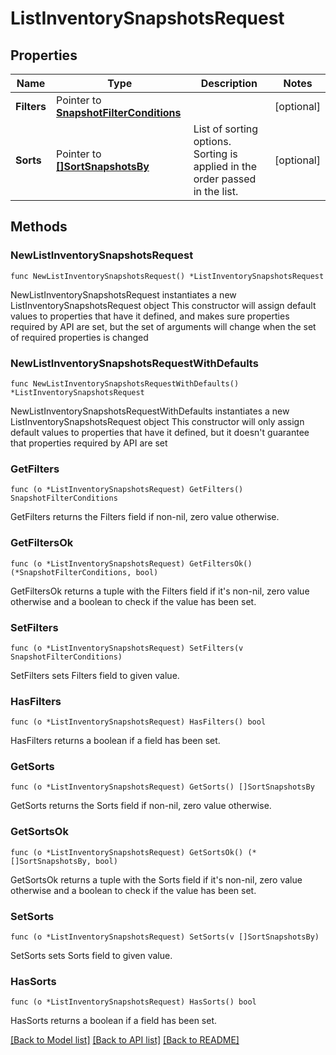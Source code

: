 # ListInventorySnapshotsRequest

## Properties

Name | Type | Description | Notes
------------ | ------------- | ------------- | -------------
**Filters** | Pointer to [**SnapshotFilterConditions**](SnapshotFilterConditions.md) |  | [optional] 
**Sorts** | Pointer to [**[]SortSnapshotsBy**](SortSnapshotsBy.md) | List of sorting options. Sorting is applied in the order passed in the list.  | [optional] 

## Methods

### NewListInventorySnapshotsRequest

`func NewListInventorySnapshotsRequest() *ListInventorySnapshotsRequest`

NewListInventorySnapshotsRequest instantiates a new ListInventorySnapshotsRequest object
This constructor will assign default values to properties that have it defined,
and makes sure properties required by API are set, but the set of arguments
will change when the set of required properties is changed

### NewListInventorySnapshotsRequestWithDefaults

`func NewListInventorySnapshotsRequestWithDefaults() *ListInventorySnapshotsRequest`

NewListInventorySnapshotsRequestWithDefaults instantiates a new ListInventorySnapshotsRequest object
This constructor will only assign default values to properties that have it defined,
but it doesn't guarantee that properties required by API are set

### GetFilters

`func (o *ListInventorySnapshotsRequest) GetFilters() SnapshotFilterConditions`

GetFilters returns the Filters field if non-nil, zero value otherwise.

### GetFiltersOk

`func (o *ListInventorySnapshotsRequest) GetFiltersOk() (*SnapshotFilterConditions, bool)`

GetFiltersOk returns a tuple with the Filters field if it's non-nil, zero value otherwise
and a boolean to check if the value has been set.

### SetFilters

`func (o *ListInventorySnapshotsRequest) SetFilters(v SnapshotFilterConditions)`

SetFilters sets Filters field to given value.

### HasFilters

`func (o *ListInventorySnapshotsRequest) HasFilters() bool`

HasFilters returns a boolean if a field has been set.

### GetSorts

`func (o *ListInventorySnapshotsRequest) GetSorts() []SortSnapshotsBy`

GetSorts returns the Sorts field if non-nil, zero value otherwise.

### GetSortsOk

`func (o *ListInventorySnapshotsRequest) GetSortsOk() (*[]SortSnapshotsBy, bool)`

GetSortsOk returns a tuple with the Sorts field if it's non-nil, zero value otherwise
and a boolean to check if the value has been set.

### SetSorts

`func (o *ListInventorySnapshotsRequest) SetSorts(v []SortSnapshotsBy)`

SetSorts sets Sorts field to given value.

### HasSorts

`func (o *ListInventorySnapshotsRequest) HasSorts() bool`

HasSorts returns a boolean if a field has been set.


[[Back to Model list]](../README.md#documentation-for-models) [[Back to API list]](../README.md#documentation-for-api-endpoints) [[Back to README]](../README.md)


